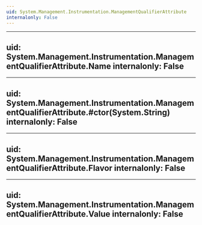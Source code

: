 ```yaml
---
uid: System.Management.Instrumentation.ManagementQualifierAttribute
internalonly: False
---
```


---
uid: System.Management.Instrumentation.ManagementQualifierAttribute.Name
internalonly: False
---

---
uid: System.Management.Instrumentation.ManagementQualifierAttribute.#ctor(System.String)
internalonly: False
---

---
uid: System.Management.Instrumentation.ManagementQualifierAttribute.Flavor
internalonly: False
---

---
uid: System.Management.Instrumentation.ManagementQualifierAttribute.Value
internalonly: False
---

